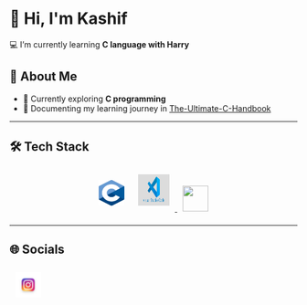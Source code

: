 # 👋 Hi, I'm Kashif  

💻 I’m currently learning **C language with Harry**  

## 🚀 About Me
- 🌱 Currently exploring **C programming**  
- 📝 Documenting my learning journey in [The-Ultimate-C-Handbook](https://github.com/kashifr06/The-Ultimate-C-Handbook)
- ---

## 🛠 Tech Stack  
<p align="center">
  <!-- C Icon -->
  <img src="assets/WhatsApp Image 2025-08-20 at 16.17.49_f4157468.jpg" width="45" height="45" style="margin: 10px;"/> 
  
  <!-- VS Code Icon with Link -->
  <a href="https://code.visualstudio.com/" target="_blank">
    <img src="assets/WhatsApp Image 2025-08-20 at 16.18.23_d9bc5824.jpg" width="55" height="55" style="margin: 10px;"/>
  </a>
  
   <!-- GitHub Icon -->
  <a href="https://github.com/kashifr06" target="_blank">
    <img src="https://cdn.jsdelivr.net/gh/devicons/devicon/icons/github/github-original.svg" width="45" height="45" style="margin: 10px;"/>
  </a>

---

## 🌐 Socials  
<!-- Instagram Icon -->
  <a href="https://instagram.com/your-kashif.r06" target="_blank">
    <img src="assets/WhatsApp Image 2025-08-20 at 16.19.14_b174d7c3.jpg" width="45" height="45" style="margin: 10px;"/>
  </a>
</p>


